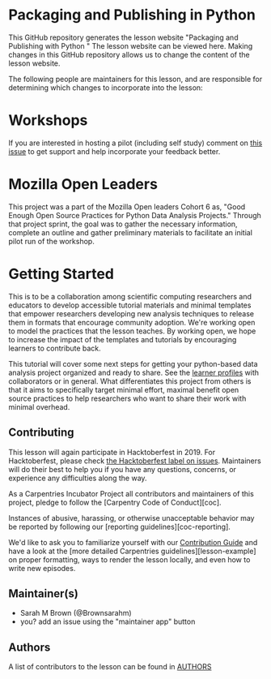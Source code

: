 
# Packaging and Publishing in Python

This GitHub repository generates the lesson website "Packaging and Publishing with Python " The lesson website can be viewed here. Making changes in this GitHub repository allows us to change the content of the lesson website.

The following people are maintainers for this lesson, and are responsible for determining which changes to incorporate into the lesson:  


# Workshops

If you are interested in hosting a pilot (including self study) comment on [this issue](https://github.com/brownsarahm/python-data-project/issues/43) to get support and help incorporate your feedback better.




# Mozilla Open Leaders

This project was a part of the Mozilla Open leaders Cohort 6 as, "Good Enough Open Source Practices for Python Data Analysis Projects." Through that project sprint, the goal was to gather the necessary information, complete an outline and gather preliminary materials to facilitate an initial pilot run of the workshop.


# Getting Started

This is to be a collaboration among scientific computing researchers and educators to develop accessible tutorial materials and minimal templates that empower researchers developing new analysis techniques to release them in formats that encourage community adoption. We're working open to model the practices that the lesson teaches. By working open, we hope to increase the impact of the templates and tutorials by encouraging learners to contribute back.


This tutorial will cover some next steps for getting your python-based data analysis project organized and ready to share.  See the [learner profiles](https://brownsarahm.github.io/python-data-project/learner-profiles/index.html) with collaborators or in general. What differentiates this project from others is that it aims to specifically target minimal effort, maximal benefit open source practices to help researchers who want to share their work with minimal overhead.  

## Contributing

This lesson will again participate in Hacktoberfest in 2019.  For Hacktoberfest, please check [the Hacktoberfest label on issues](https://github.com/brownsarahm/python-data-project/issues?q=is%3Aissue+is%3Aopen+label%3AHacktoberfest).
Maintainers will do their best to help you if you have any
questions, concerns, or experience any difficulties along the way.

As a Carpentries Incubator Project all contributors and maintainers of this project, pledge to follow the [Carpentry Code of Conduct][coc].

Instances of abusive, harassing, or otherwise unacceptable behavior
may be reported by following our [reporting guidelines][coc-reporting].

We'd like to ask you to familiarize yourself
with our [Contribution Guide](CONTRIBUTING.md)
and have a look at the [more detailed Carpentries guidelines][lesson-example] on proper formatting,
 ways to render the lesson locally, and even how to write new episodes.

## Maintainer(s)

* Sarah M Brown (@Brownsarahm)
* you? add an issue using the "maintainer app" button

## Authors

A list of contributors to the lesson can be found in [AUTHORS](AUTHORS)

<!--
## Citation


To cite this lesson, please consult with [CITATION](CITATION)

[lesson-example]: https://swcarpentry.github.io/lesson-example -->
